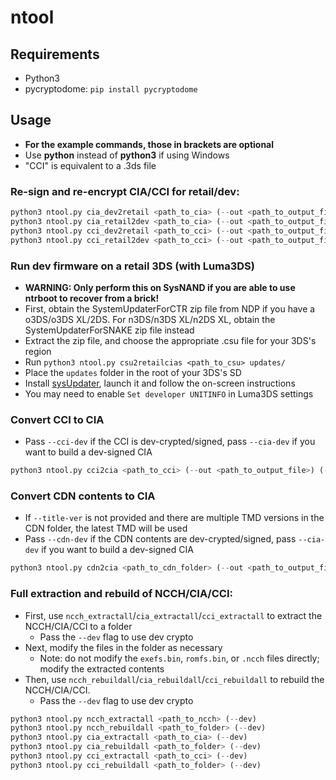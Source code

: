 # ntool

## Requirements
- Python3
- pycryptodome: `pip install pycryptodome`

## Usage

- **For the example commands, those in brackets are optional**
- Use **python** instead of **python3** if using Windows
- "CCI" is equivalent to a .3ds file

### Re-sign and re-encrypt CIA/CCI for retail/dev:
```py
python3 ntool.py cia_dev2retail <path_to_cia> (--out <path_to_output_file>)
python3 ntool.py cia_retail2dev <path_to_cia> (--out <path_to_output_file>)
python3 ntool.py cci_dev2retail <path_to_cci> (--out <path_to_output_file>)
python3 ntool.py cci_retail2dev <path_to_cci> (--out <path_to_output_file>)
```

### Run dev firmware on a retail 3DS (with Luma3DS)
- **WARNING: Only perform this on SysNAND if you are able to use ntrboot to recover from a brick!**
- First, obtain the SystemUpdaterForCTR zip file from NDP if you have a o3DS/o3DS XL/2DS. For n3DS/n3DS XL/n2DS XL, obtain the SystemUpdaterForSNAKE zip file instead
- Extract the zip file, and choose the appropriate .csu file for your 3DS's region
- Run `python3 ntool.py csu2retailcias <path_to_csu> updates/`
- Place the `updates` folder in the root of your 3DS's SD
- Install [sysUpdater](https://github.com/profi200/sysUpdater), launch it and follow the on-screen instructions
- You may need to enable `Set developer UNITINFO` in Luma3DS settings

### Convert CCI to CIA
- Pass `--cci-dev` if the CCI is dev-crypted/signed, pass `--cia-dev` if you want to build a dev-signed CIA
```py
python3 ntool.py cci2cia <path_to_cci> (--out <path_to_output_file>) (--cci_dev) (--cia-dev)
```

### Convert CDN contents to CIA
- If `--title-ver` is not provided and there are multiple TMD versions in the CDN folder, the latest TMD will be used
- Pass `--cdn-dev` if the CDN contents are dev-crypted/signed, pass `--cia-dev` if you want to build a dev-signed CIA
```py
python3 ntool.py cdn2cia <path_to_cdn_folder> (--out <path_to_output_file>) (--title-ver <ver>) (--cdn-dev) (--cia-dev)
```

### Full extraction and rebuild of NCCH/CIA/CCI:
- First, use `ncch_extractall`/`cia_extractall`/`cci_extractall` to extract the NCCH/CIA/CCI to a folder
    - Pass the `--dev` flag to use dev crypto
- Next, modify the files in the folder as necessary
    - Note: do not modify the `exefs.bin`, `romfs.bin`, or `.ncch` files directly; modify the extracted contents
- Then, use `ncch_rebuildall`/`cia_rebuildall`/`cci_rebuildall` to rebuild the NCCH/CIA/CCI.
    - Pass the `--dev` flag to use dev crypto
```py
python3 ntool.py ncch_extractall <path_to_ncch> (--dev)
python3 ntool.py ncch_rebuildall <path_to_folder> (--dev)
python3 ntool.py cia_extractall <path_to_cia> (--dev)
python3 ntool.py cia_rebuildall <path_to_folder> (--dev)
python3 ntool.py cci_extractall <path_to_cci> (--dev)
python3 ntool.py cci_rebuildall <path_to_folder> (--dev)
```
